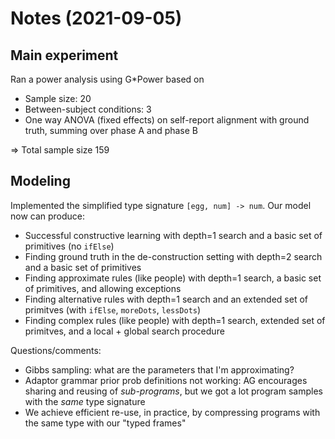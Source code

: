
# Notes (2021-09-05)

## Main experiment

Ran a power analysis using  G*Power based on

* Sample size: 20
* Between-subject conditions: 3
* One way ANOVA (fixed effects) on self-report alignment with ground truth, summing over phase A and phase B

=> Total sample size 159

## Modeling

Implemented the simplified type signature `[egg, num] -> num`.
Our model now can produce:

* Successful constructive learning with depth=1 search and a basic set of primitives (no `ifElse`)
* Finding ground truth in the de-construction setting with depth=2 search and a basic set of primitives
* Finding approximate rules (like people) with depth=1 search, a basic set of primitives, and allowing exceptions
* Finding alternative rules with depth=1 search and an extended set of primitves (with `ifElse`, `moreDots`, `lessDots`)
* Finding complex rules (like people) with depth=1 search, extended set of primitves, and a local + global search procedure

Questions/comments:

* Gibbs sampling: what are the parameters that I'm approximating?
* Adaptor grammar prior prob definitions not working: AG encourages sharing and reusing of *sub-programs*, but we got a lot program samples with the *same* type signature
* We achieve efficient re-use, in practice, by compressing programs with the same type with our "typed frames"
